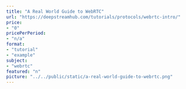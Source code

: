 ```yaml
---
title: "A Real World Guide to WebRTC"
url: "https://deepstreamhub.com/tutorials/protocols/webrtc-intro/"
price: 
- "0"
pricePerPeriod: 
- "n/a"
format: 
- "tutorial"
- "example"
subject: 
- "webrtc"
featured: "n"
picture: "../../public/static/a-real-world-guide-to-webrtc.png"
---
```

